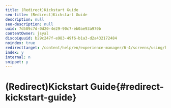 ```yaml
---
title: (Redirect)Kickstart Guide
seo-title: (Redirect)Kickstart Guide
description: null
seo-description: null
uuid: 7d589c7d-0d20-4e29-90c7-eb0ae93a970b
contentOwner: jsyal
discoiquuid: b29c247f-e983-49f6-b1a3-d2a432172484
noindex: true
redirecttarget: /content/help/en/experience-manager/6-4/screens/using/kickstart-for-aem-screens
index: y
internal: n
snippet: y
---
```


# (Redirect)Kickstart Guide{#redirect-kickstart-guide}

